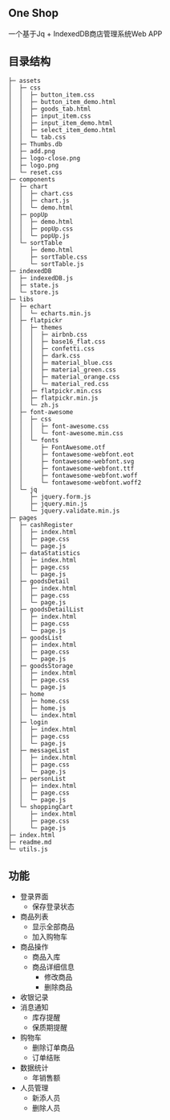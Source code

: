 ## One Shop
一个基于Jq + IndexedDB商店管理系统Web APP

## 目录结构

	├─ assets
	│  ├─ css
	│  │  ├─ button_item.css
	│  │  ├─ button_item_demo.html
	│  │  ├─ goods_tab.html
	│  │  ├─ input_item.css
	│  │  ├─ input_item_demo.html
	│  │  ├─ select_item_demo.html
	│  │  └─ tab.css
	│  ├─ Thumbs.db
	│  ├─ add.png
	│  ├─ logo-close.png
	│  ├─ logo.png
	│  └─ reset.css
	├─ components
	│  ├─ chart
	│  │  ├─ chart.css
	│  │  ├─ chart.js
	│  │  └─ demo.html
	│  ├─ popUp
	│  │  ├─ demo.html
	│  │  ├─ popUp.css
	│  │  └─ popUp.js
	│  └─ sortTable
	│     ├─ demo.html
	│     ├─ sortTable.css
	│     └─ sortTable.js
	├─ indexedDB
	│  ├─ indexedDB.js
	│  ├─ state.js
	│  └─ store.js
	├─ libs
	│  ├─ echart
	│  │  └─ echarts.min.js
	│  ├─ flatpickr
	│  │  ├─ themes
	│  │  │  ├─ airbnb.css
	│  │  │  ├─ base16_flat.css
	│  │  │  ├─ confetti.css
	│  │  │  ├─ dark.css
	│  │  │  ├─ material_blue.css
	│  │  │  ├─ material_green.css
	│  │  │  ├─ material_orange.css
	│  │  │  └─ material_red.css
	│  │  ├─ flatpickr.min.css
	│  │  ├─ flatpickr.min.js
	│  │  └─ zh.js
	│  ├─ font-awesome
	│  │  ├─ css
	│  │  │  ├─ font-awesome.css
	│  │  │  └─ font-awesome.min.css
	│  │  └─ fonts
	│  │     ├─ FontAwesome.otf
	│  │     ├─ fontawesome-webfont.eot
	│  │     ├─ fontawesome-webfont.svg
	│  │     ├─ fontawesome-webfont.ttf
	│  │     ├─ fontawesome-webfont.woff
	│  │     └─ fontawesome-webfont.woff2
	│  └─ jq
	│     ├─ jquery.form.js
	│     ├─ jquery.min.js
	│     └─ jquery.validate.min.js
	├─ pages
	│  ├─ cashRegister
	│  │  ├─ index.html
	│  │  ├─ page.css
	│  │  └─ page.js
	│  ├─ dataStatistics
	│  │  ├─ index.html
	│  │  ├─ page.css
	│  │  └─ page.js
	│  ├─ goodsDetail
	│  │  ├─ index.html
	│  │  ├─ page.css
	│  │  └─ page.js
	│  ├─ goodsDetailList
	│  │  ├─ index.html
	│  │  ├─ page.css
	│  │  └─ page.js
	│  ├─ goodsList
	│  │  ├─ index.html
	│  │  ├─ page.css
	│  │  └─ page.js
	│  ├─ goodsStorage
	│  │  ├─ index.html
	│  │  ├─ page.css
	│  │  └─ page.js
	│  ├─ home
	│  │  ├─ home.css
	│  │  ├─ home.js
	│  │  └─ index.html
	│  ├─ login
	│  │  ├─ index.html
	│  │  ├─ page.css
	│  │  └─ page.js
	│  ├─ messageList
	│  │  ├─ index.html
	│  │  ├─ page.css
	│  │  └─ page.js
	│  ├─ personList
	│  │  ├─ index.html
	│  │  ├─ page.css
	│  │  └─ page.js
	│  └─ shoppingCart
	│     ├─ index.html
	│     ├─ page.css
	│     └─ page.js
	├─ index.html
	├─ readme.md
	└─ utils.js


## 功能
+ 登录界面
	+ 保存登录状态
+ 商品列表
	+ 显示全部商品
	+ 加入购物车
+ 商品操作
	+ 商品入库
	+ 商品详细信息
		+ 修改商品
		+ 删除商品
+ 收银记录
+ 消息通知
	+ 库存提醒
	+ 保质期提醒
+ 购物车
	+ 删除订单商品
	+ 订单结账
+ 数据统计
	+ 年销售额
+ 人员管理
	+ 新添人员
	+ 删除人员
